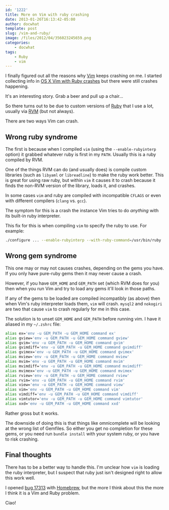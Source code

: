 ```yaml
---
id: '1222'
title: More on Vim with ruby crashing
date: 2013-01-26T16:13:42-05:00
author: docwhat
template: post
slug: /vim-and-ruby/
image: /files/2012/04/356023245659.png
categories:
    - docwhat
tags:
    - Ruby
    - vim
---
```


I finally figured out all the reasons why [Vim](https://www.vim.org/) keeps
crashing on me. I started collecting info in
[OS X Vim with Ruby crashes](/os-x-vim-with-ruby-crashes/) but there were
still crashes happening.

It's an interesting story. Grab a beer and pull up a chair...

<!-- more -->

So there turns out to be due to custom versions of
[Ruby](http://www.ruby-lang.org/) that I use a lot, usually via
[RVM](https://rvm.io/) (but not always).

There are two ways Vim can crash.

## Wrong ruby syndrome

The first is because when I compiled `vim` (using the `--enable-rubyinterp`
option) it grabbed whatever ruby is first in my `PATH`. Usually this is a ruby
compiled by RVM.

One of the things RVM can do (and usually does) is compile custom libraries
(such as `libyaml` or `libreadline`) to make the ruby work better. This is
great for using raw ruby, but within `vim` it causes it to crash because it
finds the non-RVM version of the library, loads it, and crashes.

In some cases `vim` and ruby are compiled with incompatible `CFLAGS` or even
with different compilers (`clang` vs. `gcc`).

The symptom for this is a crash the instance Vim tries to do _anything_ with
its built-in ruby interpreter.

This fix for this is when compiling `vim` to specify the ruby to use. For
example:

```bash
./configure ... --enable-rubyinterp --with-ruby-command=/usr/bin/ruby
```

## Wrong gem syndrome

This one may or may not causes crashes, depending on the gems you have. If you
only have pure-ruby gems then it may never cause a crash.

However, if you have `GEM_HOME` and `GEM_PATH` set (which RVM does for you)
then when you run Vim and try to load any gems it'll look in those paths.

If any of the gems to be loaded are compiled incompatibly (as above) then when
Vim's ruby interpreter loads them, `vim` will crash. `mysql2` and `nokogiri`
are two that cause `vim` to crash regularly for me in this case.

The solution is to unset `GEM_HOME` and `GEM_PATH` before running vim. I have
it aliased in my `~/.zshrc` file:

```bash
alias ex='env -u GEM_PATH -u GEM_HOME command ex'
alias gview='env -u GEM_PATH -u GEM_HOME command gview'
alias gvim='env -u GEM_PATH -u GEM_HOME command gvim'
alias gvimdiff='env -u GEM_PATH -u GEM_HOME command gvimdiff'
alias gvimex='env -u GEM_PATH -u GEM_HOME command gvimex'
alias mview='env -u GEM_PATH -u GEM_HOME command mview'
alias mvim='env -u GEM_PATH -u GEM_HOME command mvim'
alias mvimdiff='env -u GEM_PATH -u GEM_HOME command mvimdiff'
alias mvimex='env -u GEM_PATH -u GEM_HOME command mvimex'
alias rview='env -u GEM_PATH -u GEM_HOME command rview'
alias rvim='env -u GEM_PATH -u GEM_HOME command rvim'
alias view='env -u GEM_PATH -u GEM_HOME command view'
alias vim='env -u GEM_PATH -u GEM_HOME command vim'
alias vimdiff='env -u GEM_PATH -u GEM_HOME command vimdiff'
alias vimtutor='env -u GEM_PATH -u GEM_HOME command vimtutor'
alias xxd='env -u GEM_PATH -u GEM_HOME command xxd'
```

Rather gross but it works.

The downside of doing this is that things like omnicomplete will be looking at
the wrong list of Gemfiles. So either you get no completion for these gems, or
you need run `bundle install` with your system ruby, or you have to risk
crashing.

## Final thoughts

There has to be a better way to handle this. I'm unclear how `vim` is loading
the ruby interpreter, but I suspect that ruby just isn't designed right to
allow this work well.

I opened [bug 17313](https://github.com/Homebrew/legacy-homebrew/issues/17313)
with [Homebrew](http://brew.sh/), but the more I think about this the more I
think it is a Vim and Ruby problem.

Ciao!
